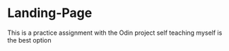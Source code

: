 # Landing-Page
This is a practice assignment with the Odin project
self teaching myself is the best option
